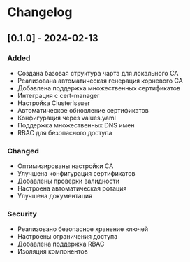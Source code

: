 # Changelog

## [0.1.0] - 2024-02-13

### Added
- Создана базовая структура чарта для локального CA
- Реализована автоматическая генерация корневого CA
- Добавлена поддержка множественных сертификатов
- Интеграция с cert-manager
- Настройка ClusterIssuer
- Автоматическое обновление сертификатов
- Конфигурация через values.yaml
- Поддержка множественных DNS имен
- RBAC для безопасного доступа

### Changed
- Оптимизированы настройки CA
- Улучшена конфигурация сертификатов
- Добавлены проверки валидности
- Настроена автоматическая ротация
- Улучшена документация

### Security
- Реализовано безопасное хранение ключей
- Настроены ограничения доступа
- Добавлена поддержка RBAC
- Изоляция компонентов